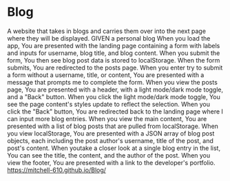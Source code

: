 # Blog
A website that takes in blogs and carries them over into the next page where they will be displayed.
GIVEN a personal blog
When you load the app,
You are presented with the landing page containing a form with labels and inputs for username, blog title, and blog content.
When you submit the form,
You then see blog post data is stored to localStorage.
When the form submits,
You are redirected to the posts page.
When you enter try to submit a form without a username, title, or content,
You are presented with a message that prompts me to complete the form.
When you view the posts page,
You are presented with a header, with a light mode/dark mode toggle, and a "Back" button.
When you click the light mode/dark mode toggle,
You see the page content's styles update to reflect the selection.
When you click the "Back" button,
You are redirected back to the landing page where I can input more blog entries.
When you view the main content,
You are presented with a list of blog posts that are pulled from localStorage.
When you view localStorage,
You are presented with a JSON array of blog post objects, each including the post author's username, title of the post, and post's content.
When youtake a closer look at a single blog entry in the list,
You can see the title, the content, and the author of the post.
When you view the footer,
You are presented with a link to the developer's portfolio.
https://mitchell-610.github.io/Blog/
